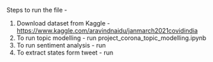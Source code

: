 Steps to run the file - 
1. Download dataset from Kaggle - https://www.kaggle.com/aravindnaidu/janmarch2021covidindia
2. To run topic modelling - run project_corona_topic_modelling.ipynb
3. To run sentiment analysis - run 
4. To extract states form tweet - run
